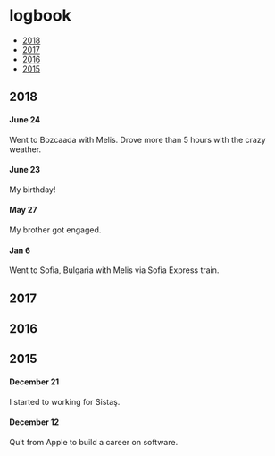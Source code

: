 # logbook

- [2018](#2018)
- [2017](#2017)
- [2016](#2016)
- [2015](#2015)

## 2018

#### June 24
Went to Bozcaada with Melis. Drove more than 5 hours with the crazy weather.

#### June 23
My birthday!

#### May 27
My brother got engaged.

#### Jan 6
Went to Sofia, Bulgaria with Melis via Sofia Express train.

## 2017

## 2016

## 2015

#### December 21
I started to working for Sistaş.

#### December 12
Quit from Apple to build a career on software.